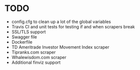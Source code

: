 TODO
======
* config.cfg to clean up a lot of the global variables
* Travis CI and unit tests for testing if and when scrapers break
* SSL/TLS support
* Swagger file
* Dockerfile
* TD Ameritrade Investor Movement Index scraper
* Tipranks.com scraper
* Whalewisdom.com scraper
* Additional finviz support
